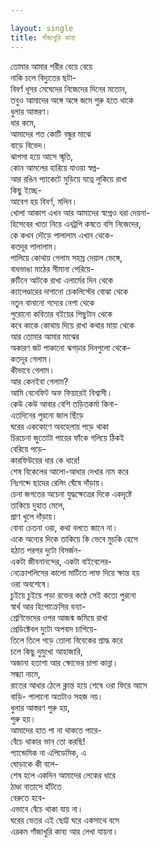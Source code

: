 ```yaml
---

layout: single
title: গাঁজাখুরি কাব্য
---
```





তোমার আমার শরীর বেয়ে বেয়ে <br/>
নাকি চলে বিদ্যুতের ছটা-<br/>
বিবর্ণ ধূসর মেঘেদের নিজেদের দিনের মতোন,<br/>
তবুও আমাদের অঙ্গে অঙ্গে জমে পুরু হতে থাকে<br/>
ধুলার আস্তরণ।<br/>
ধার কমে,<br/>
আমাদের শত কোটি বন্ধুর মাঝে <br/>
বাড়ে বিভেদ। <br/>
ঝাপসা হয়ে আসে স্মৃতি,<br/>
কোন আমলের হারিয়ে যাওয়া স্বপ্ন-<br/>
আর রঙিন প্যাকেটে মুড়িয়ে যত্নে লুকিয়ে রাখা<br/>
কিছু ইচ্ছে-<br/>
আবেগ হয় বিবর্ণ, মলিন।<br/> 
খোলা আকাশ এখন আর আমাদের স্বপ্নেও ধরা দেয়না-<br/>
হিসেবের খাতা নিয়ে এনট্রপি কষতে বসি নিজেদের,<br/>
কে কখন দৌড়ে পালালাম এখান থেকে-<br/>
কতদূর পালালাম।<br/>
পালিয়ে কোথায় গেলাম সহস্র দেয়াল ভেঙ্গে,<br/>
বাধভাঙা মাঠের সীমানা পেরিয়ে-<br/>
রুটিনে আটকে রাখা এলার্মের দিন থেকে<br/>
ক্যালেণ্ডারের দাগানো চেকলিস্টের বোঝা থেকে <br/>
নতুন বানানো গদ্যের নেশা থেকে <br/>
পুরোনো কবিতার বইয়ের পিছুটান থেকে <br/>
কবে কাকে কোথায় দিয়ে রাখা কথার মায়া থেকে <br/>
আর তোমার আমার মাঝের <br/>
অকারণ জট পাকানো ঝগড়ার দিনগুলো থেকে-<br/>
কতদূর গেলাম।<br/>
কীভাবে গেলাম। <br/>
আর কেনইবা গেলাম?<br/>
আমি বেনেফিট অফ ফিয়ারেই বিশ্বাসী। <br/> 
কেউ কেউ আবার বেশি তড়িতকর্মা কিনা-<br/>
এতদিনের পুরনো জাল ছিঁড়ে<br/>
ঘরের এককোণে অবহেলায় পড়ে থাকা<br/>
চিরচেনা জুতোটা পায়ের ফাঁকে গলিয়ে ঠিকই <br/>
বেরিয়ে পড়ে- <br/>
কারফিউয়ের ধার কে ধারে!<br/>
শেষ বিকেলের আলো-আধার দেখার নাম করে <br/>
নিঃশব্দে ছাদের রেলিং ঘেঁষে দাঁড়ায়।<br/>
চেনা জগতের অচেনা যুদ্ধক্ষেত্রের দিকে একদৃষ্টে <br/> 
তাকিয়ে দুহাত মেলে,<br/>
প্রাণ খুলে দাঁড়ায়। <br/>
বোবা চেতনা ওরা, কথা বলতে জানে না। <br/>
একে অন্যের দিকে তাকিয়ে কি ভেবে মুচকি হেসে<br/>
হঠাত পরপর দুটো বিসর্জন-<br/>
একটা জীবনানন্দের, একটা বাইবেলের-<br/>
নেক্রোপলিসের কালো মাটিতে লাফ দিয়ে ক্ষান্ত হয় <br/>
ওরা অবশেষে। <br/>
চুইয়ে চুইয়ে পড়া রক্তের কণ্ঠে সেই কতো পুরনো <br/>
স্বার্থ আর হিপোক্রেসির বন্যা-<br/>
শ্রেণিভেদের ওপর আজন্ম জমিয়ে রাখা <br/>
প্রেডিক্টেবল দুটো অপবাদ চাপিয়ে-<br/>
তিলে তিলে গড়ে তোলা বিবেকের শ্রাদ্ধ করে<br/>
চলে কিছু দুমুখো আহাজারি,<br/>
অজানা হতাশা আর ক্ষোভের চাপা কান্না।<br/> 
সন্ধ্যা নামে,<br/>
রাতের আধার ঠেলে ক্লান্ত হয়ে শেষে ওরা ফিরে আসে<br/> 
বাড়ি- পালানো অতটাও সহজ নয়।<br/>
ধুলার আস্তরণ পুরু হয়, <br/>
পুরু হয়। <br/>
আমাদের হাত পা না থাকতে পারে- <br/>
বেঁচে থাকার ভান তো করছি!<br/>
প্যান্ডেমিক না এপিডেমিক, এ<br/>
ঘোড়াকে কী বলে-<br/>
শেষ হলে একদিন আমাদের লেকের ধারে<br/>
ঠাণ্ডা বাতাসে হাঁটতে<br/>
বেরুতে হবে-<br/>
এভাবে বেঁচে থাকা যায় না।<br/> 
ঘরের ভেতর এই ছোট্ট ঘরে একসাথে বসে<br/>
এরকম গাঁজাখুরি কাব্য আর লেখা যায়না। <br/>

